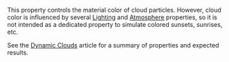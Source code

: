 This property controls the material color of cloud particles. However, cloud color is influenced by several [Lighting](https://developer.roblox.com/en-us/api-reference/class/Lighting) and [Atmosphere](https://developer.roblox.com/en-us/api-reference/class/Atmosphere) properties, so it is not intended as a dedicated property to simulate colored sunsets, sunrises, etc.

See the [Dynamic Clouds](https://developer.roblox.com/articles/dynamic-clouds) article for a summary of properties and expected results.